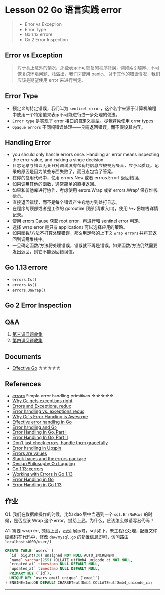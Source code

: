 # Lesson 02 Go 语言实践 error

> * Error vs Exception
> * Error Type
> * Go 1.13 errore
> * Go 2 Error Inspection

## Error vs Exception

> 对于真正意外的情况，那些表示不可恢复的程序错误，例如索引越界、不可恢复的环境问题、栈溢出，我们才使用 panic。
> 对于其他的错误情况，我们应该是期望使用 error 来进行判定。

## Error Type

* 预定义的特定错误，我们叫为 `sentinel error`，这个名字来源于计算机编程中使用一个特定值来表示不可能进行进一步处理的做法。
* `Error type` 是实现了 error 接口的自定义类型。尽量避免使用 error types
* `Opaque errors` 不同吗错误处理——只需返回错误，而不假设其内容。

## Handling Error

* you should only handle errors once. Handling an error means inspecting the error value, and making a single decision.
* 日志记录与错误无关且对调试没有帮助的信息应被视为噪音，应予以质疑。记录的原因是因为某些东西失败了，而日志包含了答案。
* 在你的应用代码中，使用 errors.New 或者  errros.Errorf 返回错误。
* 如果调用其他的函数，通常简单的直接返回。
* 如果和其他库进行协作，考虑使用 errors.Wrap 或者 errors.Wrapf 保存堆栈信息。
* 直接返回错误，而不是每个错误产生的地方到处打日志。
* 在程序的顶部或者是工作的 goroutine 顶部(请求入口)，使用 `%+v` 把堆栈详情记录。
* 使用 errors.Cause 获取 root error，再进行和 sentinel error 判定。
* 选择 wrap error 是只有 applications 可以选择应用的策略。
* 如果函数/方法不打算处理错误，那么用足够的上下文 `wrap errors` 并将其返回到调用堆栈中。
* 一旦确定函数/方法将处理错误，错误就不再是错误。如果函数/方法仍然需要发出返回，则它不能返回错误值。

## Go 1.13 errore

* `errors.Is()`
* `errors.As()`
* `errors.Unwrap()`

## Go 2 Error Inspection

## Q&A

1. [第三课问题收集](https://shimo.im/docs/vr6yDVPxRxXGKRDd)
2. [第四课问题收集](https://shimo.im/docs/R6gP8qyvWqJrgRCk)

## Documents

* [Effective Go](https://golang.org/doc/effective_go.html) ☆☆☆☆☆

## References

* [errors](github.com/pkg/errors) Simple error handling primitives ☆☆☆☆☆
* [Why Go gets exceptions right](https://dave.cheney.net/2012/01/18/why-go-gets-exceptions-right)
* [Errors and Exceptions, redux](https://dave.cheney.net/2015/01/26/errors-and-exceptions-redux)
* [Error handling vs. exceptions redux](https://dave.cheney.net/2014/11/04/error-handling-vs-exceptions-redux)
* [Why Go's Error Handling is Awesome](https://rauljordan.com/2020/07/06/why-go-error-handling-is-awesome.html)
* [Effective error handling in Go](https://morsmachine.dk/error-handling)
* [Error handling and Go](https://blog.golang.org/error-handling-and-go)
* [Error Handling In Go, Part I](https://www.ardanlabs.com/blog/2014/10/error-handling-in-go-part-i.html)
* [Error Handling In Go, Part II](https://www.ardanlabs.com/blog/2014/11/error-handling-in-go-part-ii.html)
* [Don’t just check errors, handle them gracefully](https://dave.cheney.net/2016/04/27/dont-just-check-errors-handle-them-gracefully)
* [Error handling in Upspin](https://commandcenter.blogspot.com/2017/12/error-handling-in-upspin.html)
* [Errors are values](https://blog.golang.org/errors-are-values)
* [Stack traces and the errors package](https://dave.cheney.net/2016/06/12/stack-traces-and-the-errors-package)
* [Design Philosophy On Logging](https://www.ardanlabs.com/blog/2017/05/design-philosophy-on-logging.html)
* [Go 1.13: xerrors](https://crawshaw.io/blog/xerrors)
* [Working with Errors in Go 1.13](https://blog.golang.org/go1.13-errors)
* [Error Handling in Go](https://medium.com/gett-engineering/error-handling-in-go-53b8a7112d04)
* [Error Handling in Go 1.13](https://medium.com/gett-engineering/error-handling-in-go-1-13-5ee6d1e0a55c)

## 作业

Q1. 我们在数据库操作的时候，比如 dao 层中当遇到一个 `sql.ErrNoRows` 的时候，是否应该 Wrap 这个 error，抛给上层。为什么，应该怎么做请写出代码？

A1. 需要 wrap err, 抛给上层，[示例](main.go) 展示时，sql 如下，未工程化处理，配置文件硬编码在代码中，修改 `dao/mysql.go` 的配置信息即可，访问路由 `localhost:8000/user/1`

```sql
CREATE TABLE `users` (
  `id` bigint(20) unsigned NOT NULL AUTO_INCREMENT,
  `name` varchar(255) COLLATE utf8mb4_unicode_ci NOT NULL,
  `created_at` timestamp NULL DEFAULT NULL,
  `updated_at` timestamp NULL DEFAULT NULL,
  PRIMARY KEY (`id`),
  UNIQUE KEY `users_email_unique` (`email`)
) ENGINE=InnoDB DEFAULT CHARSET=utf8mb4 COLLATE=utf8mb4_unicode_ci;
```

---
